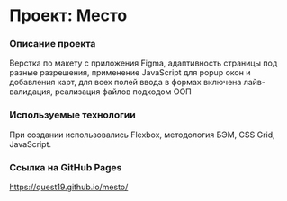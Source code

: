 # Проект: Место

### Описание проекта

Верстка по макету с приложения Figma, адаптивность страницы под разные разрешения, применение JavaScript для popup окон и добавления карт, для всех полей ввода в формах включена лайв-валидация, реализация файлов подходом ООП

### Используемые технологии

При создании использовались Flexbox, методология БЭМ, CSS Grid, JavaScript.

### Cсылка на GitHub Pages

https://quest19.github.io/mesto/
